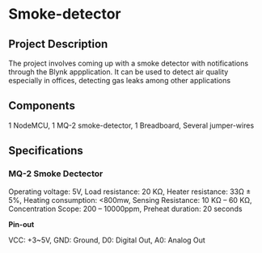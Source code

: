# Smoke-detector

## Project Description

The project involves coming up with a smoke detector with notifications through the Blynk appplication.
It can be used to detect air quality especially in offices, detecting gas leaks among other applications

## Components

1 NodeMCU,
1 MQ-2 smoke-detector,
1 Breadboard,
Several jumper-wires

## Specifications

### MQ-2 Smoke Dectector

Operating voltage:	5V,
Load resistance:	20 KΩ,
Heater resistance:	33Ω ± 5%,
Heating consumption:	<800mw,
Sensing Resistance:	10 KΩ – 60 KΩ,
Concentration Scope:	200 – 10000ppm,
Preheat duration: 20 seconds

**Pin-out**

VCC: +3~5V,
GND: Ground,
D0: Digital Out,
A0: Analog Out
